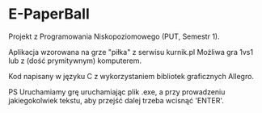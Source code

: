 # E-PaperBall
Projekt z Programowania Niskopoziomowego (PUT, Semestr 1).

Aplikacja wzorowana na grze "piłka" z serwisu kurnik.pl
Możliwa gra 1vs1 lub z (dość prymitywnym) komputerem.

Kod napisany w języku C z wykorzystaniem bibliotek graficznych Allegro.

PS Uruchamiamy grę uruchamiając plik .exe, a przy prowadzeniu jakiegokolwiek tekstu, aby przejść dalej trzeba wcisnąć 'ENTER'.
